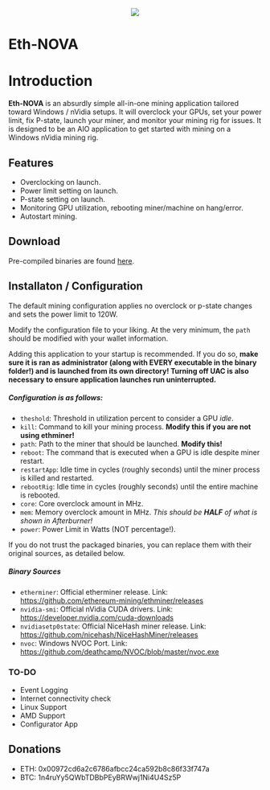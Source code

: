 <p align="center">
<img src="http://i.imgur.com/TMlyY2s.png">
</p>

Eth-NOVA
=

Introduction
==

**Eth-NOVA** is an absurdly simple all-in-one mining application tailored toward Windows / nVidia setups. It will overclock your GPUs, set your power limit, fix P-state, launch your miner, and monitor your mining rig for issues. It is designed to be an AIO application to get started with mining on a Windows nVidia mining rig.

## Features ##
- Overclocking on launch.
- Power limit setting on launch.
- P-state setting on launch.
- Monitoring GPU utilization, rebooting miner/machine on hang/error.
- Autostart mining.

## Download ##

Pre-compiled binaries are found [here](https://github.com/n4ru/Eth-NOVA/releases).

## Installaton / Configuration ##

The default mining configuration applies no overclock or p-state changes and sets the power limit to 120W.

Modify the configuration file to your liking. At the very minimum, the `path` should be modified with your wallet information. 

Adding this application to your startup is recommended. If you do so, **make sure it is ran as administrator (along with EVERY executable in the binary folder!) and is launched from its own directory! Turning off UAC is also necessary to ensure application launches run uninterrupted.**

##### Configuration is as follows: #####
- `theshold`: Threshold in utilization percent to consider a GPU *idle*.
- `kill`: Command to kill your mining process. **Modify this if you are not using ethminer!**
- `path`: Path to the miner that should be launched. **Modify this!**
- `reboot`: The command that is executed when a GPU is idle despite miner restart.
- `restartApp`: Idle time in cycles (roughly seconds) until the miner process is killed and restarted.
- `rebootRig`: Idle time in cycles (roughly seconds) until the entire machine is rebooted.
- `core`: Core overclock amount in MHz.
- `mem`: Memory overclock amount in MHz. *This should be **HALF** of what is shown in Afterburner!*
- `power`: Power Limit in Watts (NOT percentage!).

If you do not trust the packaged binaries, you can replace them with their original sources, as detailed below.

##### Binary Sources #####
- `etherminer`: Official etherminer release. Link: https://github.com/ethereum-mining/ethminer/releases
- `nvidia-smi`: Official nVidia CUDA drivers. Link: https://developer.nvidia.com/cuda-downloads
- `nvidiasetp0state`: Official NiceHash miner release. Link: https://github.com/nicehash/NiceHashMiner/releases
- `nvoc`: Windows NVOC Port. Link: https://github.com/deathcamp/NVOC/blob/master/nvoc.exe

### TO-DO ###
- Event Logging
- Internet connectivity check
- Linux Support
- AMD Support
- Configurator App

## Donations ##
- ETH: 0x00972cd6a2c6786afbcc24ca592b8c86f33f747a 
- BTC: 1n4ruYy5QWbTDBbPEyBRWwj1Ni4U4Sz5P
